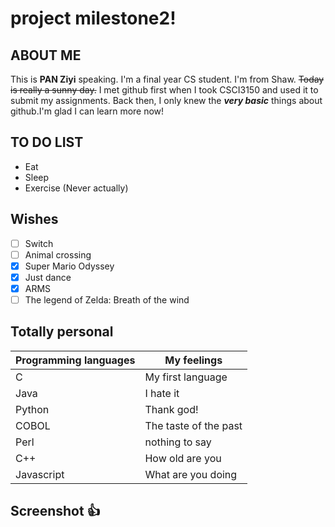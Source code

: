 # project milestone2!
## ABOUT ME
This is **PAN Ziyi** speaking. I'm a final year CS student. I'm from Shaw. ~~Today is really a sunny day.~~
I met github first when I took CSCI3150 and used it to submit my assignments. Back then, I only knew the ***very basic*** things about github.I'm glad I can learn more now!
## TO DO LIST
- Eat
- Sleep
- Exercise (Never actually)

## Wishes
- [ ] Switch
- [ ] Animal crossing
- [x] Super Mario Odyssey
- [x] Just dance
- [x] ARMS
- [ ] The legend of Zelda: Breath of the wind

## Totally personal
| Programming languages |    My feelings       |
|-----------------------|----------------------| 
|           C           |My first language     |
|           Java        |I hate it             |
|           Python      |Thank god!            |
|           COBOL       |The taste of the past |
|           Perl        |nothing to say        |
|           C++         |How old are you       |
|           Javascript  |What are you doing    | 

## Screenshot :+1:

